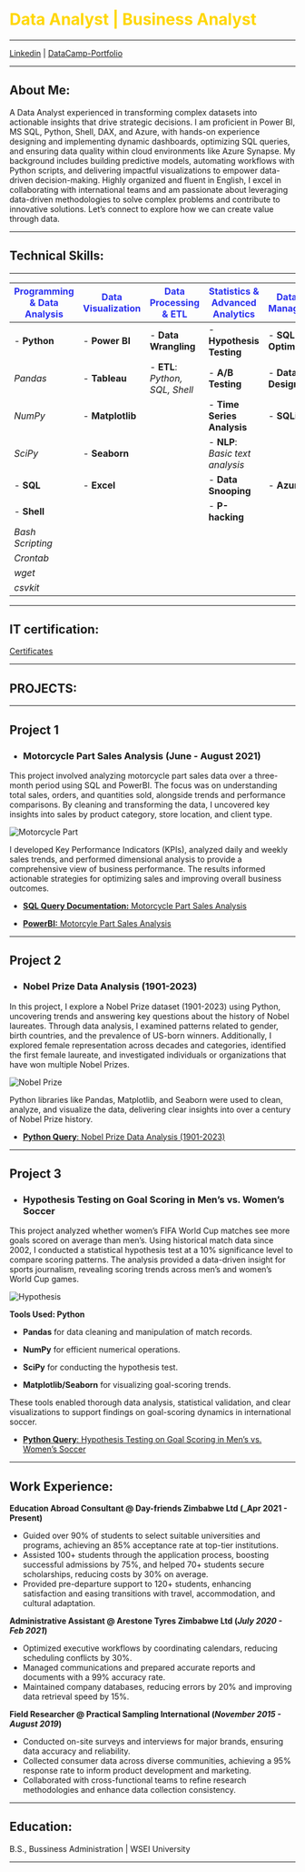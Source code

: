 # <span style="color: #FFD700;"><strong>Data Analyst | Business Analyst</strong></span>
---

[Linkedin](https://linkedin.com/in/adewole-oyediran-6204a2263) | [DataCamp-Portfolio](https://www.datacamp.com/portfolio/bensha2019)

---
## About Me:
A Data Analyst experienced in transforming complex datasets into actionable insights that drive strategic decisions. I am proficient in Power BI, MS SQL, Python, Shell, DAX, and Azure, with hands-on experience designing and implementing dynamic dashboards, optimizing SQL queries, and ensuring data quality within cloud environments like Azure Synapse. My background includes building predictive models, automating workflows with Python scripts, and delivering impactful visualizations to empower data-driven decision-making. Highly organized and fluent in English, I excel in collaborating with international teams and am passionate about leveraging data-driven methodologies to solve complex problems and contribute to innovative solutions. Let’s connect to explore how we can create value through data.

---

## Technical Skills:
---

| <span style="color: #2A30F1;">Programming & Data Analysis</span> | <span style="color: #2A30F1;">Data Visualization</span> | <span style="color: #2A30F1;">Data Processing & ETL</span> | <span style="color: #2A30F1;">Statistics & Advanced Analytics</span> | <span style="color: #2A30F1;">Database Management</span> |
|---------------------------------------|---------------------------------------|------------------------------------------|--------------------------------------------|---------------------------------------|
| - **Python**                          | - **Power BI**                        | - **Data Wrangling**                     | - **Hypothesis Testing**                   | - **SQL Optimization**                |
|    *Pandas*                           |   - **Tableau**                       |   - **ETL**: *Python, SQL, Shell*        | - **A/B Testing**                         | - **Database Design**                 |
|    *NumPy*                            |   - **Matplotlib**                    |                                          | - **Time Series Analysis**                | - **SQLite**                          |
|    *SciPy*                            |   - **Seaborn**                       |                                          | - **NLP**: *Basic text analysis*          |                                       |
| - **SQL**                             | - **Excel**                           |                                          | - **Data Snooping**                       | - **Azure**                           |
| - **Shell**                           |                                       |                                          | - **P-hacking**                           |                                       |
|    *Bash Scripting*                   |                                       |                                          |                                            |                                       |
|    *Crontab*                          |                                       |                                          |                                            |                                       |
|    *wget*                             |                                       |                                          |                                            |                                       |
|    *csvkit*                           |                                       |                                          |                                            |                                       |

---
## IT certification:

[Certificates](https://www.linkedin.com/in/adewole-oyediran-6204a2263/details/certifications/)

---

## PROJECTS:
---

## Project 1

- ### Motorcycle Part Sales Analysis (June - August 2021)

This project involved analyzing motorcycle part sales data over a three-month period using SQL and PowerBI. The focus was on understanding total sales, orders, and quantities sold, alongside trends and performance comparisons. By cleaning and transforming the data, I uncovered key insights into sales by product category, store location, and client type.

 ![Motorcycle Part](assest/PowerBI_pro.jpg)

 
I developed Key Performance Indicators (KPIs), analyzed daily and weekly sales trends, and performed dimensional analysis to provide a comprehensive view of business performance. The results informed actionable strategies for optimizing sales and improving overall business outcomes.

- [**SQL Query Documentation:** Motorcycle Part Sales Analysis](https://github.com/Bensha93/portfolio/blob/main/SQL%20Query%20Documentation_%20Motorcycle%20_Part%20Sales%20Analysis.pdf)

- [**PowerBI:** Motorcyle Part Sales Analysis](https://github.com/Bensha93/portfolio/blob/main/Motorcycle_Part_Sales_PowerBI.pbix)



---

  

## Project 2
- ### Nobel Prize Data Analysis (1901-2023)

In this project, I explore a Nobel Prize dataset (1901-2023) using Python, uncovering trends and answering key questions about the history of Nobel laureates. Through data analysis, I examined patterns related to gender, birth countries, and the prevalence of US-born winners. Additionally, I explored female representation across decades and categories, identified the first female laureate, and investigated individuals or organizations that have won multiple Nobel Prizes.

![Nobel Prize](assest/python-line.png)

Python libraries like Pandas, Matplotlib, and Seaborn were used to clean, analyze, and visualize the data, delivering clear insights into over a century of Nobel Prize history.

- [**Python Query**: Nobel Prize Data Analysis (1901-2023)](https://colab.research.google.com/drive/1ozfvYIuKwlSgOk17p67s0dVEzfj8N2XZ?usp=sharing)


---


## Project 3
- ### Hypothesis Testing on Goal Scoring in Men’s vs. Women’s Soccer

This project analyzed whether women’s FIFA World Cup matches see more goals scored on average than men’s. Using historical match data since 2002, I conducted a statistical hypothesis test at a 10% significance level to compare scoring patterns. The analysis provided a data-driven insight for sports journalism, revealing scoring trends across men’s and women’s World Cup games.

![Hypothesis](assest/soccer-pitch.jpg)

**Tools Used: Python**

- **Pandas** for data cleaning and manipulation of match records.

- **NumPy** for efficient numerical operations.

- **SciPy** for conducting the hypothesis test.

- **Matplotlib/Seaborn** for visualizing goal-scoring trends.

These tools enabled thorough data analysis, statistical validation, and clear visualizations to support findings on goal-scoring dynamics in international soccer.

- [**Python Query**: Hypothesis Testing on Goal Scoring in Men’s vs. Women’s Soccer](https://colab.research.google.com/drive/18rZZ1Gc0bDx60Cs0WgiEfbEDW8PPB8qp?usp=sharing)

--- 

## Work Experience:
**Education Abroad Consultant @ Day-friends Zimbabwe Ltd (_Apr 2021 - Present)**
- Guided over 90% of students to select suitable universities and programs, achieving an 85% acceptance rate at top-tier institutions.  
- Assisted 100+ students through the application process, boosting successful admissions by 75%, and helped 70+ students secure scholarships, reducing costs by 30% on average.  
- Provided pre-departure support to 120+ students, enhancing satisfaction and easing transitions with travel, accommodation, and cultural adaptation.

**Administrative Assistant @ Arestone Tyres Zimbabwe Ltd (_July 2020 - Feb 2021_)**
- Optimized executive workflows by coordinating calendars, reducing scheduling conflicts by 30%.  
- Managed communications and prepared accurate reports and documents with a 99% accuracy rate.  
- Maintained company databases, reducing errors by 20% and improving data retrieval speed by 15%.  

**Field Researcher @ Practical Sampling International (_November 2015 - August 2019_)**
- Conducted on-site surveys and interviews for major brands, ensuring data accuracy and reliability.  
- Collected consumer data across diverse communities, achieving a 95% response rate to inform product development and marketing.  
- Collaborated with cross-functional teams to refine research methodologies and enhance data collection consistency.  

---

## Education:

B.S., Bussiness Administration | WSEI University

---
